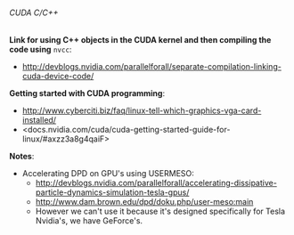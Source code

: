 ###### CUDA C/C++

**Link for using C++ objects in the CUDA kernel and then compiling the code using** `nvcc`:
  + <http://devblogs.nvidia.com/parallelforall/separate-compilation-linking-cuda-device-code/>
  
**Getting started with CUDA programming**:
  + <http://www.cyberciti.biz/faq/linux-tell-which-graphics-vga-card-installed/>
  + <docs.nvidia.com/cuda/cuda-getting-started-guide-for-linux/#axzz3a8g4qaiF>

**Notes**:
  + Accelerating DPD on GPU's using USERMESO:   
    - <http://devblogs.nvidia.com/parallelforall/accelerating-dissipative-particle-dynamics-simulation-tesla-gpus/>  
    - <http://www.dam.brown.edu/dpd/doku.php/user-meso:main>
    - However we can't use it because it's designed specifically for Tesla Nvidia's, we have GeForce's.

